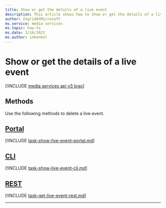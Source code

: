 ```yaml
---
title: Show or get the details of a live event
description: This article shows how to show or get the details of a live event.
author: IngridAtMicrosoft
ms.service: media-services
ms.topic: how-to
ms.date: 3/16/2022
ms.author: inhenkel
---
```


# Show or get the details of a live event

[!INCLUDE [media services api v3 logo](./includes/v3-hr.md)]

## Methods

Use the following methods to delete a live event.

## [Portal](#tab/cli/)

[!INCLUDE [task-show-live-event-portal.md](./includes/task-show-live-event-portal.md)]

## [CLI](#tab/cli/)

[!INCLUDE [task-show-live-event-cli.md](./includes/task-show-live-event-cli.md)]

## [REST](#tab/rest/)

[!INCLUDE [task-get-live-event-rest.md](./includes/task-get-live-event-rest.md)]

---
